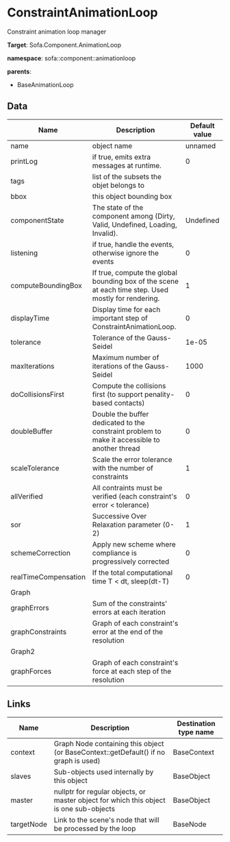 # ConstraintAnimationLoop

Constraint animation loop manager


__Target__: Sofa.Component.AnimationLoop

__namespace__: sofa::component::animationloop

__parents__:

- BaseAnimationLoop

## Data

<table>
    <thead>
        <tr>
            <th>Name</th>
            <th>Description</th>
            <th>Default value</th>
        </tr>
    </thead>
    <tbody>
	<tr>
		<td>name</td>
		<td>
object name
		</td>
		<td>unnamed</td>
	</tr>
	<tr>
		<td>printLog</td>
		<td>
if true, emits extra messages at runtime.
		</td>
		<td>0</td>
	</tr>
	<tr>
		<td>tags</td>
		<td>
list of the subsets the objet belongs to
		</td>
		<td></td>
	</tr>
	<tr>
		<td>bbox</td>
		<td>
this object bounding box
		</td>
		<td></td>
	</tr>
	<tr>
		<td>componentState</td>
		<td>
The state of the component among (Dirty, Valid, Undefined, Loading, Invalid).
		</td>
		<td>Undefined</td>
	</tr>
	<tr>
		<td>listening</td>
		<td>
if true, handle the events, otherwise ignore the events
		</td>
		<td>0</td>
	</tr>
	<tr>
		<td>computeBoundingBox</td>
		<td>
If true, compute the global bounding box of the scene at each time step. Used mostly for rendering.
		</td>
		<td>1</td>
	</tr>
	<tr>
		<td>displayTime</td>
		<td>
Display time for each important step of ConstraintAnimationLoop.
		</td>
		<td>0</td>
	</tr>
	<tr>
		<td>tolerance</td>
		<td>
Tolerance of the Gauss-Seidel
		</td>
		<td>1e-05</td>
	</tr>
	<tr>
		<td>maxIterations</td>
		<td>
Maximum number of iterations of the Gauss-Seidel
		</td>
		<td>1000</td>
	</tr>
	<tr>
		<td>doCollisionsFirst</td>
		<td>
Compute the collisions first (to support penality-based contacts)
		</td>
		<td>0</td>
	</tr>
	<tr>
		<td>doubleBuffer</td>
		<td>
Double the buffer dedicated to the constraint problem to make it accessible to another thread
		</td>
		<td>0</td>
	</tr>
	<tr>
		<td>scaleTolerance</td>
		<td>
Scale the error tolerance with the number of constraints
		</td>
		<td>1</td>
	</tr>
	<tr>
		<td>allVerified</td>
		<td>
All contraints must be verified (each constraint's error < tolerance)
		</td>
		<td>0</td>
	</tr>
	<tr>
		<td>sor</td>
		<td>
Successive Over Relaxation parameter (0-2)
		</td>
		<td>1</td>
	</tr>
	<tr>
		<td>schemeCorrection</td>
		<td>
Apply new scheme where compliance is progressively corrected
		</td>
		<td>0</td>
	</tr>
	<tr>
		<td>realTimeCompensation</td>
		<td>
If the total computational time T < dt, sleep(dt-T)
		</td>
		<td>0</td>
	</tr>
	<tr>
		<td colspan="3">Graph</td>
	</tr>
	<tr>
		<td>graphErrors</td>
		<td>
Sum of the constraints' errors at each iteration
		</td>
		<td></td>
	</tr>
	<tr>
		<td>graphConstraints</td>
		<td>
Graph of each constraint's error at the end of the resolution
		</td>
		<td></td>
	</tr>
	<tr>
		<td colspan="3">Graph2</td>
	</tr>
	<tr>
		<td>graphForces</td>
		<td>
Graph of each constraint's force at each step of the resolution
		</td>
		<td></td>
	</tr>

</tbody>
</table>

## Links


| Name | Description | Destination type name |
| ---- | ----------- | --------------------- |
|context|Graph Node containing this object (or BaseContext::getDefault() if no graph is used)|BaseContext|
|slaves|Sub-objects used internally by this object|BaseObject|
|master|nullptr for regular objects, or master object for which this object is one sub-objects|BaseObject|
|targetNode|Link to the scene's node that will be processed by the loop|BaseNode|

